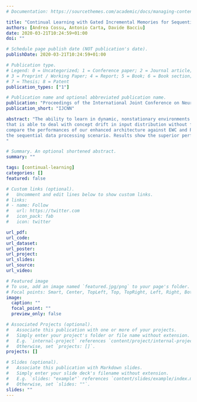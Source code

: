 ```yaml
---
# Documentation: https://sourcethemes.com/academic/docs/managing-content/

title: "Continual Learning with Gated Incremental Memories for Sequential Data Processing"
authors: [Andrea Cossu, Antonio Carta, Davide Bacciu]
date: 2020-03-21T10:24:59+01:00
doi: ""

# Schedule page publish date (NOT publication's date).
publishDate: 2020-03-21T10:24:59+01:00

# Publication type.
# Legend: 0 = Uncategorized; 1 = Conference paper; 2 = Journal article;
# 3 = Preprint / Working Paper; 4 = Report; 5 = Book; 6 = Book section;
# 7 = Thesis; 8 = Patent
publication_types: ["1"]

# Publication name and optional abbreviated publication name.
publication: "Proceedings of the International Joint Conference on Neural Networks"
publication_short: "IJCNN"

abstract: "The ability to learn in dynamic, nonstationary environments without forgetting previous knowledge, also known as Continual Learning (CL), is a key enabler for scalable and trustworthy deployments of adaptive solutions. While the importance of continual learning is largely acknowledged in machine vision and reinforcement learning problems, this is mostly under-documented for sequence processing tasks. This work proposes a Recurrent Neural Network (RNN) model for CL
that is able to deal with concept drift in input distribution without forgetting previously acquired knowledge. We also implement and test a popular CL approach, Elastic Weight Consolidation (EWC), on top of two different types of RNNs. Finally, we
compare the performances of our enhanced architecture against EWC and RNNs on a set of standard CL benchmarks, adapted to
the sequential data processing scenario. Results show the superior performance of our architecture and highlight the need for special solutions designed to address CL in RNNs.
"

# Summary. An optional shortened abstract.
summary: ""

tags: [continual-learning]
categories: []
featured: false

# Custom links (optional).
#   Uncomment and edit lines below to show custom links.
# links:
# - name: Follow
#   url: https://twitter.com
#   icon_pack: fab
#   icon: twitter

url_pdf:
url_code:
url_dataset:
url_poster:
url_project:
url_slides:
url_source:
url_video:

# Featured image
# To use, add an image named `featured.jpg/png` to your page's folder. 
# Focal points: Smart, Center, TopLeft, Top, TopRight, Left, Right, BottomLeft, Bottom, BottomRight.
image:
  caption: ""
  focal_point: ""
  preview_only: false

# Associated Projects (optional).
#   Associate this publication with one or more of your projects.
#   Simply enter your project's folder or file name without extension.
#   E.g. `internal-project` references `content/project/internal-project/index.md`.
#   Otherwise, set `projects: []`.
projects: []

# Slides (optional).
#   Associate this publication with Markdown slides.
#   Simply enter your slide deck's filename without extension.
#   E.g. `slides: "example"` references `content/slides/example/index.md`.
#   Otherwise, set `slides: ""`.
slides: ""
---
```


